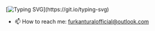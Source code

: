 [![Typing SVG](https://readme-typing-svg.demolab.com?font=Consolas&duration=2000&pause=1000&center=true&vCenter=true&multiline=true&repeat=false&width=435&height=100&lines=Hi!;I+am+Furkan+TURAL.;I+am+a+student+from+Turkey.)](https://git.io/typing-svg)
- 📫 How to reach me: furkanturalofficial@outlook.com
